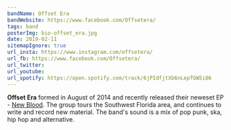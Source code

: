```yaml
---
bandName: Offset Era
bandWebsite: https://www.facebook.com/Offsetera/
tags: band
posterImg: bio-offset_era.jpg
date: 2019-02-11
sitemapIgnore: true
url_insta: https://www.instagram.com/offsetera/
url_fb: https://www.facebook.com/Offsetera/
url_twitter:
url_youtube: 
url_spotify: https://open.spotify.com/track/6jPIdfjtXb6nLepTGW5i86
---
```

**Offset Era** formed in August of 2014 and recently released their neweset EP - 
[New Blood](https://distrokid.com/hyperfollow/offsetera/godp). The group tours the
Southwest Florida area, and continues to write and record new material. The band's 
sound is a mix of pop punk, ska, hip hop and alternative.